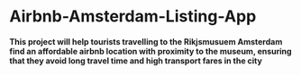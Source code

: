# Airbnb-Amsterdam-Listing-App
#### This project will help tourists travelling to the Rikjsmusuem Amsterdam find an affordable airbnb location with proximity to the museum, ensuring that they avoid long travel time and high transport fares in the city
